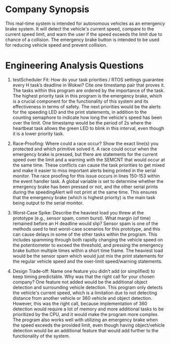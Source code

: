 # Company Synopsis
This real-time system is intended for autonomous vehicles as an emergency brake system. 
It will detect the vehicle's current speed, compare to the current speed limit, and warn
the user if the speed exceeds the limit due to chance of a collision. The emergency brake
button is intended to be used for reducing vehicle speed and prevent collision.



# Engineering Analysis Questions
1. testScheduler Fit: How do your task priorities / RTOS settings guarantee every H task’s deadline in Wokwi? Cite one timestamp pair that proves it.
The tasks within this program are ordered by the importance of the task. The highest priority
task in this program is the emergency brake, which is a crucial component for the functionality
of this system and its effectiveness in terms of safety. The next priorities would be
the alerts for the speeding LED and the print statements, in addition to the counting
semaphore to indicate how long the vehicle's speed has been over the limit. One timestamp
would be the period of 2s where the heartbeat task allows the green LED to blink in this interval,
even though it is a lower priority task.

2. Race‑Proofing: Where could a race occur? Show the exact line(s) you protected and which primitive solved it.
A race could occur when the emergency brake is pressed, but there are statements for the 
current speed over the limit and a warning with the SEMCNT that would occur at the same time.
These conflicts can cause the task priorities to get mixed and make it easier to miss important
alerts being printed in the serial monitor. The race proofing for this issue occurs in lines
150-153 within the event handler task. A global variable is set to determine whether the
emergency brake has been pressed or not, and the other serial prints during the speedingAlert
will not print at the same time. This ensures that the emergency brake (which is highest priority)
is the main task being output to the serial monitor.

3. Worst‑Case Spike: Describe the heaviest load you threw at the prototype (e.g., sensor spam, comm burst). What margin (of time) remained before an H deadline would slip?
Sensor spam is one of the methods used to test worst-case scenarios for this prototype,
and this can cause delays in some of the other tasks within the program. This includes spamming
through both rapidly changing the vehicle speed on the potentiometer to exceed the threshold, and 
pressing the emergency brake button multiple times within a short time frame. The heaviest
load would be the sensor spam which would just mix the print statements for the regular
vehicle speed and the over-limit speed/warning statements.

4. Design Trade‑off: Name one feature you didn’t add (or simplified) to keep timing predictable. Why was that the right call for your chosen company?
One feature not added would be the additional object detection and surrounding vehicle detection.
This program only detects the vehicle's current speed, which is a limitation due to not
detecting distance from another vehicle or 360 vehicle and object detection. However, this was
the right call, because implementation of 360 detection would require a lot of memory and
more additional tasks to be prioritized by the CPU, and it would make the program more
complex. The program also works well with utilizing an emergency brake when the speed exceeds
the provided limit, even though having object/vehicle detection would be an additional feature
that would add further to the functionality of the system.